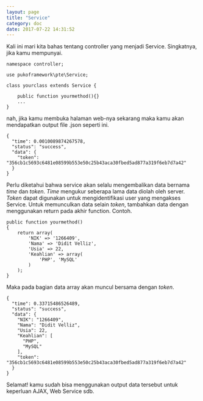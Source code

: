 ```yaml
---
layout: page
title: "Service"
category: doc
date: 2017-07-22 14:31:52
---
```




Kali ini mari kita bahas tentang controller yang menjadi Service.
Singkatnya, jika kamu mempunyai.

```
namespace controller;

use pukoframework\pte\Service;

class yourclass extends Service {
    
    public function yourmethod(){}
    ...
}
```

nah, jika kamu membuka halaman web-nya sekarang maka kamu akan mendapatkan output file .json seperti ini.

```
{
  "time": 0.0010089874267578,
  "status": "success",
  "data": {
    "token": "356cb1c5693c6481e08599b553e50c25b43aca30fbed5ad877a319f6eb7d7a42"
  }
}
```

Perlu diketahui bahwa service akan selalu mengembalikan data bernama *time* dan *token*.
*Time* mengukur seberapa lama data diolah oleh server.
*Token* dapat digunakan untuk mengidentifikasi user yang mengakses Service.
Untuk memunculkan data selain *token*, tambahkan data dengan menggunakan return pada akhir function. 
Contoh.

```
public function yourmethod()
{
    return array(
        'NIK' => '1266409',
        'Nama' => 'Didit Velliz',
        'Usia' => 22,
        'Keahlian' => array(
            'PHP', 'MySQL'
        )
    );
}
```

Maka pada bagian data array akan muncul bersama dengan *token*.

```
{
  "time": 0.33715486526489,
  "status": "success",
  "data": {
    "NIK": "1266409",
    "Nama": "Didit Velliz",
    "Usia": 22,
    "Keahlian": [
      "PHP",
      "MySQL"
    ],
    "token": "356cb1c5693c6481e08599b553e50c25b43aca30fbed5ad877a319f6eb7d7a42"
  }
}
```

Selamat! kamu sudah bisa menggunakan output data tersebut untuk keperluan AJAX, Web Service sdb.